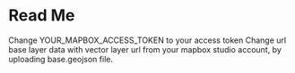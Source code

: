 # Read Me

Change YOUR_MAPBOX_ACCESS_TOKEN to your access token
Change url base layer data with vector layer url from your mapbox studio account, by uploading base.geojson file.
